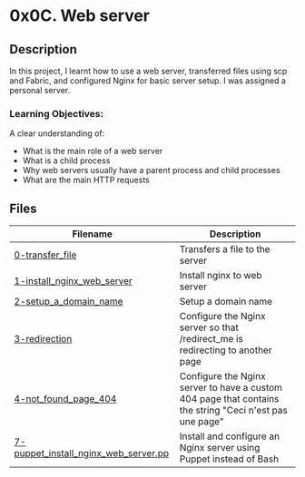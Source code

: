 # 0x0C. Web server

## Description

In this project, I learnt how to use a web server, transferred files using scp and Fabric, and configured Nginx for basic server setup.
I was assigned a personal server.

### Learning Objectives:
A clear understanding of:
- What is the main role of a web server
- What is a child process
- Why web servers usually have a parent process and child processes
- What are the main HTTP requests

## Files

| Filename        | Description|
| -------------   | ------------- |
| [0-transfer_file](https://github.com/bjeptum/alx-system_engineering-devops/blob/master/0x0C-web_server/0-transfer_file) | Transfers a file to the server  |
| [1-install_nginx_web_server](https://github.com/bjeptum/alx-system_engineering-devops/blob/master/0x0C-web_server/1-install_nginx_web_server)|  Install nginx to web server  |
| [2-setup_a_domain_name](https://github.com/bjeptum/alx-system_engineering-devops/blob/master/0x0C-web_server/2-setup_a_domain_name)| Setup a domain name |
| [3-redirection](https://github.com/bjeptum/alx-system_engineering-devops/blob/master/0x0C-web_server/3-redirection) | Configure the Nginx server so that /redirect_me is redirecting to another page  |
| [4-not_found_page_404]()  | Configure the Nginx server to have a custom 404 page that contains the string "Ceci n'est pas une page" |
| [7-puppet_install_nginx_web_server.pp]()  | Install and configure an Nginx server using Puppet instead of Bash |
